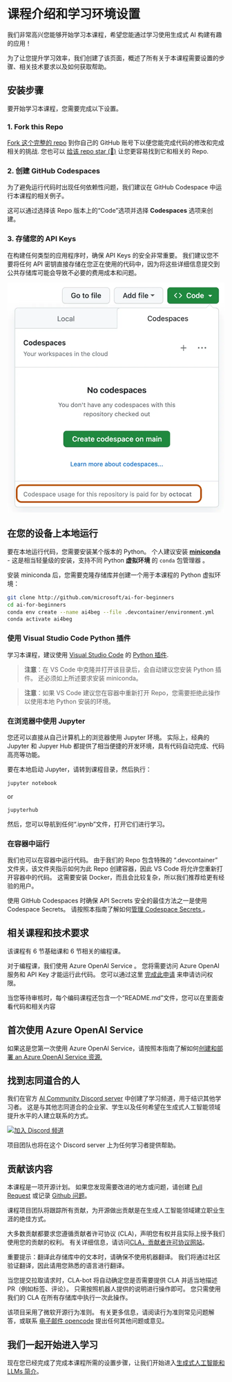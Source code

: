 # 课程介绍和学习环境设置

我们非常高兴您能够开始学习本课程，希望您能通过学习使用生成式 AI 构建有趣的应用！

为了让您提升学习效率，我们创建了该页面，概述了所有关于本课程需要设置的步骤、相关技术要求以及如何获取帮助。

## 安装步骤

要开始学习本课程，您需要完成以下设置。

### 1. Fork this Repo

[Fork 这个完整的 repo](https://github.com/microsoft/generative-ai-for-beginners/fork) 到你自己的 GitHub 账号下以便您能完成代码的修改和完成相关的挑战. 您也可以 [给该 repo star (🌟)](https://docs.github.com/en/get-started/exploring-projects-on-github/saving-repositories-with-stars) 让您更容易找到它和相关的 Repo.

### 2. 创建 GitHub Codespaces

为了避免运行代码时出现任何依赖性问题，我们建议在 GitHub Codespace 中运行本课程的相关例子。

这可以通过选择该 Repo 版本上的“Code”选项并选择 **Codespaces** 选项来创建。

### 3. 存储您的 API Keys

在构建任何类型的应用程序时，确保 API Keys 的安全非常重要。 我们建议您不要将任何 API 密钥直接存储在您正在使用的代码中，因为将这些详细信息提交到公共存储库可能会导致不必要的费用成本和问题。

![Dialog showing buttons to create a codespace](../../images/who-will-pay.webp)

## 在您的设备上本地运行

要在本地运行代码，您需要安装某个版本的 Python。 个人建议安装 **[miniconda](https://conda.io/en/latest/miniconda.html)** - 这是相当轻量级的安装，支持不同 Python **虚拟环境** 的 `conda` 包管理器 。

安装 miniconda 后，您需要克隆存储库并创建一个用于本课程的 Python 虚拟环境：

```bash
git clone http://github.com/microsoft/ai-for-beginners
cd ai-for-beginners
conda env create --name ai4beg --file .devcontainer/environment.yml
conda activate ai4beg
```

### 使用 Visual Studio Code Python 插件

学习本课程，建议使用 [Visual Studio Code](http://code.visualstudio.com/?WT.mc_id=academic-77998-bethanycheum) 的 [Python 插件](https://marketplace.visualstudio.com/items?itemName=ms-python.python&WT.mc_id=academic-77998-bethanycheum).

> **注意**：在 VS Code 中克隆并打开该目录后，会自动建议您安装 Python 插件。 还必须如上所述要求安装 miniconda。

> **注意**：如果 VS Code 建议您在容器中重新打开 Repo，您需要拒绝此操作以使用本地 Python 安装的环境。

### 在浏览器中使用 Jupyter 

您还可以直接从自己计算机上的浏览器使用 Jupyter 环境。 实际上，经典的 Jupyter 和 Jupyer Hub 都提供了相当便捷的开发环境，具有代码自动完成、代码高亮等功能。

要在本地启动 Jupyter，请转到课程目录，然后执行：

```bash
jupyter notebook
```
or
```bash
jupyterhub
```
然后，您可以导航到任何“.ipynb”文件，打开它们进行学习。

### 在容器中运行

我们也可以在容器中运行代码。 由于我们的 Repo 包含特殊的 “.devcontainer” 文件夹，该文件夹指示如何为此 Repo 创建容器，因此 VS Code 将允许您重新打开容器中的代码。 这需要安装 Docker，而且会比较复杂，所以我们推荐给更有经验的用户。

使用 GitHub Codespaces 时确保 API Secrets 安全的最佳方法之一是使用 Codespace Secrets。 请按照本指南了解如何[管理 Codespace Secrets ](https://docs.github.com/en/codespaces/managing-your-codespaces/managing-secrets-for-your-codespaces)。

## 相关课程和技术要求

该课程有 6 节基础课和 6 节相关的编程课。

对于编程课，我们使用 Azure OpenAI Service 。 您将需要访问 Azure OpenAI 服务和 API Key 才能运行此代码。 您可以通过这里 [完成此申请](https://customervoice.microsoft.com/Pages/ResponsePage.aspx?id=v4j5cvGGr0GRqy180BHbR7en2Ais5pxKtso_Pz4b1_xUOFA5Qk1UWDRBMjg0WFhPMkIzTzhKQ1dWNyQlQCN0PWcu&culture=en-us&country=us) 来申请访问权限。

当您等待审核时，每个编码课程还包含一个“README.md”文件，您可以在里面查看代码和相关内容

## 首次使用 Azure OpenAI Service

如果这是您第一次使用 Azure OpenAI Service，请按照本指南了解如何[创建和部署 an Azure OpenAI Service 资源.](https://learn.microsoft.com/azure/ai-services/openai/how-to/create-resource?pivots=web-portal&WT.mc_id=academic-105485-koreyst)

## 找到志同道合的人

我们在官方 [AI Community Discord server](https://aka.ms/genai-discord) 中创建了学习频道，用于结识其他学习者。 这是与其他志同道合的企业家、学生以及任何希望在生成式人工智能领域提升水平的人建立联系的方式。

[![加入 Discord 频道](https://dcbadge.vercel.app/api/server/ByRwuEEgH4)](https://aka.ms/genai-discord)

项目团队也将在这个 Discord server 上为任何学习者提供帮助。

## 贡献该内容

本课程是一项开源计划。 如果您发现需要改进的地方或问题，请创建 [Pull Request](https://github.com/microsoft/generative-ai-for-beginners/pulls) 或记录 [Github 问题](https://github.com/microsoft/generative-ai-for-beginners/issues)。

课程项目团队将跟踪所有贡献，为开源做出贡献是在生成人工智能领域建立职业生涯的绝佳方式。

大多数贡献都要求您遵循贡献者许可协议 (CLA)，声明您有权并且实际上授予我们使用您的贡献的权利。 有关详细信息，请访问[CLA，贡献者许可协议网站](https://cla.microsoft.com)。

重要提示：翻译此存储库中的文本时，请确保不使用机器翻译。 我们将通过社区验证翻译，因此请用您熟悉的语言进行翻译。

当您提交拉取请求时，CLA-bot 将自动确定您是否需要提供 CLA 并适当地描述 PR（例如标签、评论）。 只需按照机器人提供的说明进行操作即可。 您只需使用我们的 CLA 在所有存储库中执行一次此操作。

该项目采用了微软开源行为准则。 有关更多信息，请阅读行为准则常见问题解答，或联系 [电子邮件 opencode](opencode@microsoft.com) 提出任何其他问题或意见。

## 我们一起开始进入学习

现在您已经完成了完成本课程所需的设置步骤，让我们开始进入[生成式人工智能和 LLMs 简介](../../../01-introduction-to-genai/translations/cn/README.md)。
